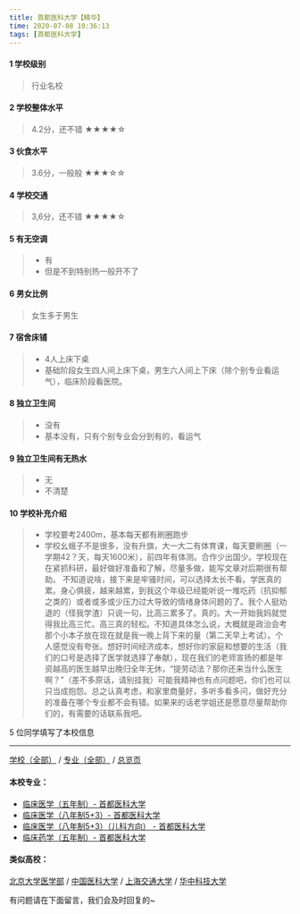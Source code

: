 ```yaml
---
title: 首都医科大学【精华】
time: 2020-07-08 10:36:13
tags: [首都医科大学]
---
```

#### 1 学校级别
> 行业名校


#### 2 学校整体水平
> 4.2分，还不错
★★★★☆


#### 3 伙食水平
>  3.6分，一般般
★★★☆☆


#### 4 学校交通
> 3,6分，还不错
★★★★☆


#### 5 有无空调
> - 有
> - 但是不到特别热一般开不了

#### 6 男女比例
> 女生多于男生


#### 7 宿舍床铺
> - 4人上床下桌
> - 基础阶段女生四人间上床下桌，男生六人间上下床（除个别专业看运气），临床阶段看医院。
 

#### 8 独立卫生间
> - 没有
> - 基本没有，只有个别专业会分到有的，看运气


#### 9 独立卫生间有无热水
> - 无
> - 不清楚

#### 10 学校补充介绍
> - 学校要考2400m，基本每天都有刷圈跑步
> - 学校幺蛾子不是很多，没有升旗，大一大二有体育课，每天要刷圈（一学期42？天，每天1600米），前四年有体测。合作少出国少。学校现在在紧抓科研，最好做好准备和了解，尽量多做，能写文章对后期很有帮助。
不知道说啥，接下来是牢骚时间，可以选择太长不看。学医真的累。身心俱疲，越来越累，到我这个年级已经能听说一堆吃药（抗抑郁之类的）或者或多或少压力过大导致的情绪身体问题的了。我个人挺劝退的（怪我学渣）只说一句，比高三累多了。真的。大一开始我妈就觉得我比高三忙。高三真的轻松。不知道具体怎么说，大概就是政治会考那个小本子放在现在就是我一晚上背下来的量（第二天早上考试）。个人感觉没有夸张。想好时间经济成本，想好你的家庭和想要的生活（我们的口号是选择了医学就选择了奉献），现在我们的老师宣扬的都是年资越高的医生越早出晚归全年无休，“提劳动法？那你还来当什么医生啊？”（差不多原话，请别挂我）可能我精神也有点问题吧，你们也可以只当成抱怨。总之认真考虑，和家里商量好，多听多看多问，做好充分的准备在哪个专业都不会有错。如果来的话老学姐还是愿意尽量帮助你们的，有需要的话联系我吧。

5 位同学填写了本校信息
***
[学校（全部）](https://univgo.github.io/2020/07/09/学校汇总页) / [专业（全部）](https://univgo.github.io/2020/07/09/专业汇总页) / [总览页](https://univgo.github.io/2020/07/09/总览)
#### 本校专业：
- [临床医学（五年制）- 首都医科大学](https://univgo.github.io/2020/07/08/临床医学（五年制）%20-%20首都医科大学)
- [临床医学（八年制5+3）- 首都医科大学](https://univgo.github.io/2020/07/08/临床医学（八年制5+3）%20-%20首都医科大学)
- [临床医学（八年制5+3）（儿科方向） - 首都医科大学](https://univgo.github.io/2020/07/08/5+3临床医学（儿科方向）%20-%20首都医科大学)
- [临床药学（五年制）- 首都医科大学](https://univgo.github.io/2020/07/08/临床药学（五年制）-%20首都医科大学)


#### 类似高校：
[北京大学医学部](https://univgo.github.io/2020/07/08/北京大学医学部) /  [中国医科大学](https://univgo.github.io/2020/07/08/中国医科大学) / [上海交通大学](https://univgo.github.io/2020/07/08/上海交通大学) / [华中科技大学](https://univgo.github.io/2020/07/08/华中科技大学)


有问题请在下面留言，我们会及时回复的~
